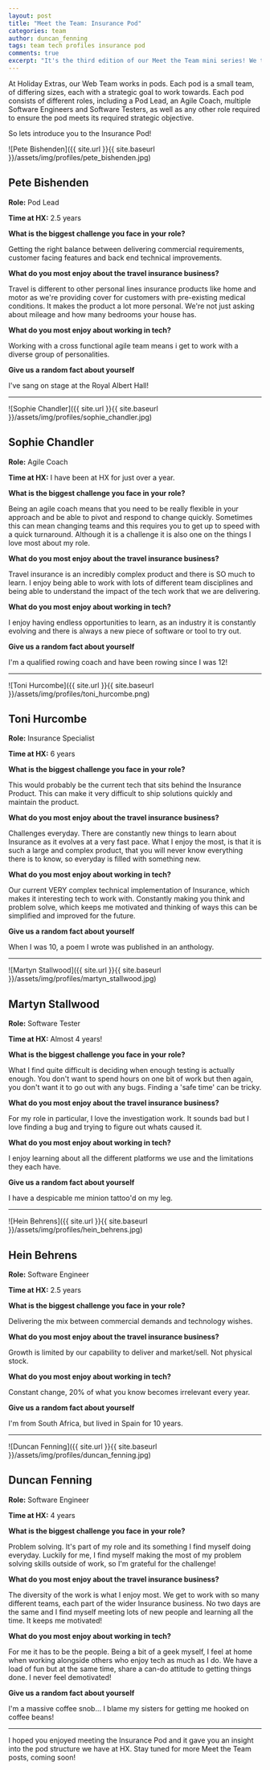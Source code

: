 ```yaml
---
layout: post
title: "Meet the Team: Insurance Pod"
categories: team
author: duncan_fenning
tags: team tech profiles insurance pod
comments: true
excerpt: "It's the third edition of our Meet the Team mini series! We thought we would introduce some of our pods, starting with Insurance. Lets find out who..."
---
```


At Holiday Extras, our Web Team works in pods. Each pod is a small team, of differing sizes, each with a strategic goal to work towards. Each pod consists of different roles, including a Pod Lead, an Agile Coach, multiple Software Engineers and Software Testers, as well as any other role required to ensure the pod meets its required strategic objective.

So lets introduce you to the Insurance Pod!

![Pete Bishenden]({{ site.url }}{{ site.baseurl }}/assets/img/profiles/pete_bishenden.jpg)

## Pete Bishenden

**Role:** Pod Lead

**Time at HX:** 2.5 years

**What is the biggest challenge you face in your role?**

Getting the right balance between delivering commercial requirements, customer facing features and back end technical improvements.

**What do you most enjoy about the travel insurance business?**

Travel is different to other personal lines insurance products like home and motor as we're providing cover for customers with pre-existing medical conditions. It makes the product a lot more personal. We're not just asking about mileage and how many bedrooms your house has.

**What do you most enjoy about working in tech?**

Working with a cross functional agile team means i get to work with a diverse group of personalities.

**Give us a random fact about yourself**

I've sang on stage at the Royal Albert Hall!

<hr>

![Sophie Chandler]({{ site.url }}{{ site.baseurl }}/assets/img/profiles/sophie_chandler.jpg)

## Sophie Chandler

**Role:** Agile Coach

**Time at HX:** I have been at HX for just over a year.

**What is the biggest challenge you face in your role?**

Being an agile coach means that you need to be really flexible in your approach and be able to pivot and respond to change quickly. Sometimes this can mean changing teams and this requires you to get up to speed with a quick turnaround. Although it is a challenge it is also one on the things I love most about my role.

**What do you most enjoy about the travel insurance business?**

Travel insurance is an incredibly complex product and there is SO much to learn. I enjoy being able to work with lots of different team disciplines and being able to understand the impact of the tech work that we are delivering.

**What do you most enjoy about working in tech?**

I enjoy having endless opportunities to learn, as an industry it is constantly evolving and there is always a new piece of software or tool to try out.

**Give us a random fact about yourself**

I'm a qualified rowing coach and have been rowing since I was 12!

<hr>

![Toni Hurcombe]({{ site.url }}{{ site.baseurl }}/assets/img/profiles/toni_hurcombe.png)

## Toni Hurcombe

**Role:** Insurance Specialist

**Time at HX:** 6 years

**What is the biggest challenge you face in your role?**

This would probably be the current tech that sits behind the Insurance Product.
This can make it very difficult to ship solutions quickly and maintain the product.

**What do you most enjoy about the travel insurance business?**

Challenges everyday. There are constantly new things to learn about Insurance as it evolves at a very fast pace. What I enjoy the most, is that it is such a large and complex product, that you will never know everything there is to know, so everyday is filled with something new.

**What do you most enjoy about working in tech?**

Our current VERY complex technical implementation of Insurance, which makes it interesting tech to work with.
Constantly making you think and problem solve, which keeps me motivated and thinking of ways this can be simplified and improved for the future.

**Give us a random fact about yourself**

When I was 10, a poem I wrote was published in an anthology.

<hr>

![Martyn Stallwood]({{ site.url }}{{ site.baseurl }}/assets/img/profiles/martyn_stallwood.jpg)

## Martyn Stallwood

**Role:** Software Tester

**Time at HX:** Almost 4 years!

**What is the biggest challenge you face in your role?**

What I find quite difficult is deciding when enough testing is actually enough. You don't want to spend hours on one bit of work but then again, you don't want it to go out with any bugs. Finding a 'safe time' can be tricky.

**What do you most enjoy about the travel insurance business?**

For my role in particular, I love the investigation work. It sounds bad but I love finding a bug and trying to figure out whats caused it.

**What do you most enjoy about working in tech?**

I enjoy learning about all the different platforms we use and the limitations they each have.

**Give us a random fact about yourself**

I have a despicable me minion tattoo'd on my leg.

<hr>

![Hein Behrens]({{ site.url }}{{ site.baseurl }}/assets/img/profiles/hein_behrens.jpg)

## Hein Behrens

**Role:** Software Engineer

**Time at HX:** 2.5 years

**What is the biggest challenge you face in your role?**

Delivering the mix between commercial demands and technology wishes.

**What do you most enjoy about the travel insurance business?**

Growth is limited by our capability to deliver and market/sell. Not physical stock.

**What do you most enjoy about working in tech?**

Constant change, 20% of what you know becomes irrelevant every year.

**Give us a random fact about yourself**

I'm from South Africa, but lived in Spain for 10 years.

<hr>

![Duncan Fenning]({{ site.url }}{{ site.baseurl }}/assets/img/profiles/duncan_fenning.jpg)

## Duncan Fenning

**Role:** Software Engineer

**Time at HX:** 4 years

**What is the biggest challenge you face in your role?**

Problem solving. It's part of my role and its something I find myself doing everyday. Luckily for me, I find myself making the most of my problem solving skills outside of work, so I'm grateful for the challenge!

**What do you most enjoy about the travel insurance business?**

The diversity of the work is what I enjoy most. We get to work with so many different teams, each part of the wider Insurance business. No two days are the same and I find myself meeting lots of new people and learning all the time. It keeps me motivated!

**What do you most enjoy about working in tech?**

For me it has to be the people. Being a bit of a geek myself, I feel at home when working alongside others who enjoy tech as much as I do. We have a load of fun but at the same time, share a can-do attitude to getting things done. I never feel demotivated!

**Give us a random fact about yourself**

I'm a massive coffee snob... I blame my sisters for getting me hooked on coffee beans!

<hr>

I hoped you enjoyed meeting the Insurance Pod and it gave you an insight into the pod structure we have at HX. Stay tuned for more Meet the Team posts, coming soon!
